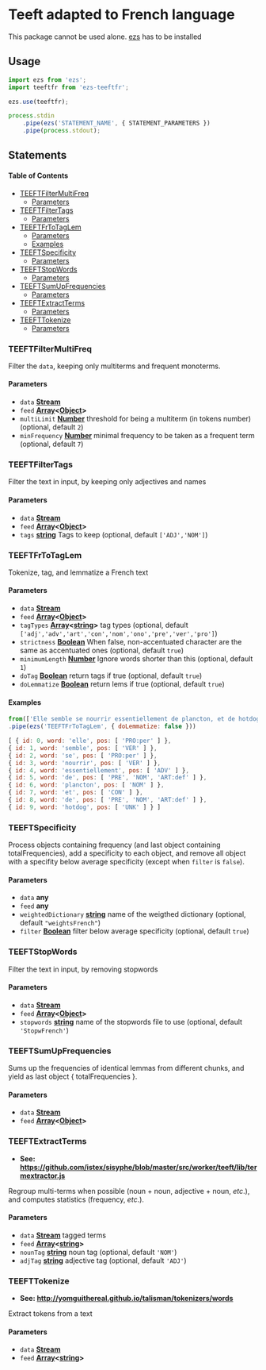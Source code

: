 # Teeft adapted to French language

This package cannot be used alone. [ezs](https://www.npmjs.com/package/ezs) has to be installed

## Usage

```js
import ezs from 'ezs';
import teeftfr from 'ezs-teeftfr';

ezs.use(teeftfr);

process.stdin
    .pipe(ezs('STATEMENT_NAME', { STATEMENT_PARAMETERS })
    .pipe(process.stdout);
```

## Statements

<!-- Generated by documentation.js. Update this documentation by updating the source code. -->

#### Table of Contents

-   [TEEFTFilterMultiFreq](#teeftfiltermultifreq)
    -   [Parameters](#parameters)
-   [TEEFTFilterTags](#teeftfiltertags)
    -   [Parameters](#parameters-1)
-   [TEEFTFrToTagLem](#teeftfrtotaglem)
    -   [Parameters](#parameters-2)
    -   [Examples](#examples)
-   [TEEFTSpecificity](#teeftspecificity)
    -   [Parameters](#parameters-3)
-   [TEEFTStopWords](#teeftstopwords)
    -   [Parameters](#parameters-4)
-   [TEEFTSumUpFrequencies](#teeftsumupfrequencies)
    -   [Parameters](#parameters-5)
-   [TEEFTExtractTerms](#teeftextractterms)
    -   [Parameters](#parameters-6)
-   [TEEFTTokenize](#teefttokenize)
    -   [Parameters](#parameters-7)

### TEEFTFilterMultiFreq

Filter the `data`, keeping only multiterms and frequent monoterms.

#### Parameters

-   `data` **[Stream](https://nodejs.org/api/stream.html)** 
-   `feed` **[Array](https://developer.mozilla.org/docs/Web/JavaScript/Reference/Global_Objects/Array)&lt;[Object](https://developer.mozilla.org/docs/Web/JavaScript/Reference/Global_Objects/Object)>** 
-   `multiLimit` **[Number](https://developer.mozilla.org/docs/Web/JavaScript/Reference/Global_Objects/Number)** threshold for being a multiterm (in tokens number) (optional, default `2`)
-   `minFrequency` **[Number](https://developer.mozilla.org/docs/Web/JavaScript/Reference/Global_Objects/Number)** minimal frequency to be taken as a frequent term (optional, default `7`)

### TEEFTFilterTags

Filter the text in input, by keeping only adjectives and names

#### Parameters

-   `data` **[Stream](https://nodejs.org/api/stream.html)** 
-   `feed` **[Array](https://developer.mozilla.org/docs/Web/JavaScript/Reference/Global_Objects/Array)&lt;[Object](https://developer.mozilla.org/docs/Web/JavaScript/Reference/Global_Objects/Object)>** 
-   `tags` **[string](https://developer.mozilla.org/docs/Web/JavaScript/Reference/Global_Objects/String)** Tags to keep (optional, default `['ADJ','NOM']`)

### TEEFTFrToTagLem

Tokenize, tag, and lemmatize a French text

#### Parameters

-   `data` **[Stream](https://nodejs.org/api/stream.html)** 
-   `feed` **[Array](https://developer.mozilla.org/docs/Web/JavaScript/Reference/Global_Objects/Array)&lt;[Object](https://developer.mozilla.org/docs/Web/JavaScript/Reference/Global_Objects/Object)>** 
-   `tagTypes` **[Array](https://developer.mozilla.org/docs/Web/JavaScript/Reference/Global_Objects/Array)&lt;[string](https://developer.mozilla.org/docs/Web/JavaScript/Reference/Global_Objects/String)>** tag types (optional, default `['adj','adv','art','con','nom','ono','pre','ver','pro']`)
-   `strictness` **[Boolean](https://developer.mozilla.org/docs/Web/JavaScript/Reference/Global_Objects/Boolean)** When false, non-accentuated character are the same as accentuated ones (optional, default `true`)
-   `minimumLength` **[Number](https://developer.mozilla.org/docs/Web/JavaScript/Reference/Global_Objects/Number)** Ignore words shorter than this (optional, default `1`)
-   `doTag` **[Boolean](https://developer.mozilla.org/docs/Web/JavaScript/Reference/Global_Objects/Boolean)** return tags if true (optional, default `true`)
-   `doLemmatize` **[Boolean](https://developer.mozilla.org/docs/Web/JavaScript/Reference/Global_Objects/Boolean)** return lems if true (optional, default `true`)

#### Examples

```javascript
from(['Elle semble se nourrir essentiellement de plancton, et de hotdog.'])
.pipe(ezs('TEEFTFrToTagLem', { doLemmatize: false }))
```

```javascript
[ { id: 0, word: 'elle', pos: [ 'PRO:per' ] },
{ id: 1, word: 'semble', pos: [ 'VER' ] },
{ id: 2, word: 'se', pos: [ 'PRO:per' ] },
{ id: 3, word: 'nourrir', pos: [ 'VER' ] },
{ id: 4, word: 'essentiellement', pos: [ 'ADV' ] },
{ id: 5, word: 'de', pos: [ 'PRE', 'NOM', 'ART:def' ] },
{ id: 6, word: 'plancton', pos: [ 'NOM' ] },
{ id: 7, word: 'et', pos: [ 'CON' ] },
{ id: 8, word: 'de', pos: [ 'PRE', 'NOM', 'ART:def' ] },
{ id: 9, word: 'hotdog', pos: [ 'UNK' ] } ]
```

### TEEFTSpecificity

Process objects containing frequency (and last object containing
totalFrequencies), add a specificity to each object, and remove all object
with a specifity below average specificity (except when `filter` is `false`).

#### Parameters

-   `data` **any** 
-   `feed` **any** 
-   `weightedDictionary` **[string](https://developer.mozilla.org/docs/Web/JavaScript/Reference/Global_Objects/String)** name of the weigthed
    dictionary (optional, default `"weightsFrench"`)
-   `filter` **[Boolean](https://developer.mozilla.org/docs/Web/JavaScript/Reference/Global_Objects/Boolean)** filter below average specificity (optional, default `true`)

### TEEFTStopWords

Filter the text in input, by removing stopwords

#### Parameters

-   `data` **[Stream](https://nodejs.org/api/stream.html)** 
-   `feed` **[Array](https://developer.mozilla.org/docs/Web/JavaScript/Reference/Global_Objects/Array)&lt;[Object](https://developer.mozilla.org/docs/Web/JavaScript/Reference/Global_Objects/Object)>** 
-   `stopwords` **[string](https://developer.mozilla.org/docs/Web/JavaScript/Reference/Global_Objects/String)** name of the stopwords file to use (optional, default `'StopwFrench'`)

### TEEFTSumUpFrequencies

Sums up the frequencies of identical lemmas from different chunks,
and yield as last object { totalFrequencies }.

#### Parameters

-   `data` **[Stream](https://nodejs.org/api/stream.html)** 
-   `feed` **[Array](https://developer.mozilla.org/docs/Web/JavaScript/Reference/Global_Objects/Array)&lt;[Object](https://developer.mozilla.org/docs/Web/JavaScript/Reference/Global_Objects/Object)>** 

### TEEFTExtractTerms

-   **See: <https://github.com/istex/sisyphe/blob/master/src/worker/teeft/lib/termextractor.js>**

Regroup multi-terms when possible (noun + noun, adjective + noun, _etc_.),
and computes statistics (frequency, _etc_.).

#### Parameters

-   `data` **[Stream](https://nodejs.org/api/stream.html)** tagged terms
-   `feed` **[Array](https://developer.mozilla.org/docs/Web/JavaScript/Reference/Global_Objects/Array)&lt;[string](https://developer.mozilla.org/docs/Web/JavaScript/Reference/Global_Objects/String)>** 
-   `nounTag` **[string](https://developer.mozilla.org/docs/Web/JavaScript/Reference/Global_Objects/String)** noun tag (optional, default `'NOM'`)
-   `adjTag` **[string](https://developer.mozilla.org/docs/Web/JavaScript/Reference/Global_Objects/String)** adjective tag (optional, default `'ADJ'`)

### TEEFTTokenize

-   **See: <http://yomguithereal.github.io/talisman/tokenizers/words>**

Extract tokens from a text

#### Parameters

-   `data` **[Stream](https://nodejs.org/api/stream.html)** 
-   `feed` **[Array](https://developer.mozilla.org/docs/Web/JavaScript/Reference/Global_Objects/Array)&lt;[string](https://developer.mozilla.org/docs/Web/JavaScript/Reference/Global_Objects/String)>** 
